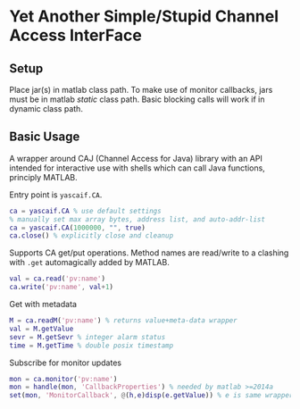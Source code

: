 Yet Another Simple/Stupid Channel Access InterFace
==================================================

Setup
-----

Place jar(s) in matlab class path.
To make use of monitor callbacks, jars must be in matlab _static_ class path.
Basic blocking calls will work if in dynamic class path.

Basic Usage
-----------

A wrapper around CAJ (Channel Access for Java) library
with an API intended for interactive use with shells
which can call Java functions, principly MATLAB.

Entry point is ```yascaif.CA```.

```matlab
ca = yascaif.CA % use default settings
% manually set max array bytes, address list, and auto-addr-list
ca = yascaif.CA(1000000, "", true)
ca.close() % explicitly close and cleanup
```

Supports CA get/put operations.
Method names are read/write to a clashing with ```.get``` automagically added by MATLAB.

```matlab
val = ca.read('pv:name')
ca.write('pv:name', val+1)
```

Get with metadata

```matlab
M = ca.readM('pv:name') % returns value+meta-data wrapper
val = M.getValue
sevr = M.getSevr % integer alarm status
time = M.getTime % double posix timestamp
```

Subscribe for monitor updates

```matlab
mon = ca.monitor('pv:name')
mon = handle(mon, 'CallbackProperties') % needed by matlab >=2014a
set(mon, 'MonitorCallback', @(h,e)disp(e.getValue)) % e is same wrapper as readM()
```
